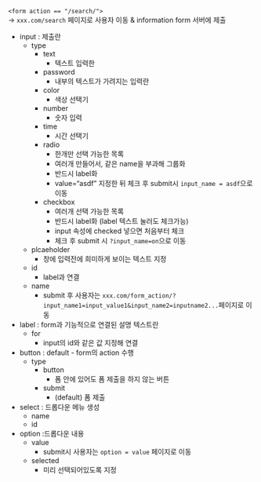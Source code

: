 `<form action == "/search/">`  
→ `xxx.com/search` 페이지로 사용자 이동 & information form 서버에 제출

- input : 제출란
	- type
		- text
			- 텍스트 입력한
		- password
			- 내부의 텍스트가 가려지는 입력란
		- color
			- 색상 선택기
		- number
			- 숫자 입력
		- time
			- 시간 선택기
		- radio
			- 한개만 선택 가능한 목록
			- 여러개 만들어서, 같은 name을 부과해 그룹화
			- 반드시 label화
			- value=“asdf” 지정한 뒤 체크 후 submit시 `input_name = asdf`으로 이동
		- checkbox
			- 여러개 선택 가능한 목록
			- 반드시 label화 (label 텍스트 눌러도 체크가능)
			- input 속성에 checked 넣으면 처음부터 체크
			- 체크 후 submit 시 `?input_name=on`으로 이동
	- plcaeholder
		- 창에 입력전에 희미하게 보이는 텍스트 지정
	- id
		- label과 연결
	- name
		- submit 후 사용자는 `xxx.com/form_action/?input_name1=input_value1&input_name2=inputname2...`페이지로 이동 
- label : form과 기능적으로 연결된 설명 텍스트란
	- for
		- input의 id와 같은 값 지정해 연결
- button : default - form의 action 수행
	- type
		- button 
			- 폼 안에 있어도 폼 제출을 하지 않는 버튼
		- submit
			- (default) 폼 제출
- select : 드롭다운 메뉴 생성
	- name
	- id
- option :드롭다운 내용
	- value
		- submit시 사용자는 `option = value` 페이지로 이동
	- selected
		- 미리 선택되어있도록 지정



